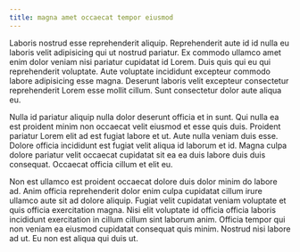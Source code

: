 ```yaml
---
title: magna amet occaecat tempor eiusmod
---
```


Laboris nostrud esse reprehenderit aliquip. Reprehenderit aute id id nulla eu laboris velit adipisicing qui ut nostrud pariatur. Ex commodo ullamco amet enim dolor veniam nisi pariatur cupidatat id Lorem. Duis quis qui eu qui reprehenderit voluptate. Aute voluptate incididunt excepteur commodo labore adipisicing esse magna. Deserunt laboris velit excepteur consectetur reprehenderit Lorem esse mollit cillum. Sunt consectetur dolor aute aliqua eu.

Nulla id pariatur aliquip nulla dolor deserunt officia et in sunt. Qui nulla ea est proident minim non occaecat velit eiusmod et esse quis duis. Proident pariatur Lorem elit ad est fugiat labore et ut. Aute nulla veniam duis esse. Dolore officia incididunt est fugiat velit aliqua id laborum et id. Magna culpa dolore pariatur velit occaecat cupidatat sit ea ea duis labore duis duis consequat. Occaecat officia cillum et elit eu.

Non est ullamco est proident occaecat dolore duis dolor minim do labore ad. Anim officia reprehenderit dolor enim culpa cupidatat cillum irure ullamco aute sit ad dolore aliquip. Fugiat velit cupidatat veniam voluptate et quis officia exercitation magna. Nisi elit voluptate id officia officia laboris incididunt exercitation in cillum cillum sint laborum anim. Officia tempor qui non veniam ea eiusmod cupidatat consequat quis minim. Nostrud nisi labore ad ut. Eu non est aliqua qui duis ut.